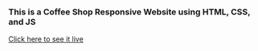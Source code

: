 ### This is a Coffee Shop Responsive Website using HTML, CSS, and JS

[Click here to see it live](https://hrodriguez007.github.io/swift-coffee-shop/)
